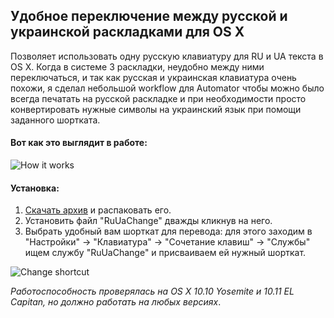 ## Удобное переключение между русской и украинской раскладками для OS X

Позволяет использовать одну русскую клавиатуру для RU и UA текста в OS X. Когда в системе 3 раскладки, неудобно между ними переключаться, и так как русская и украинская клавиатура очень похожи, я сделал небольшой workflow для Automator чтобы можно было всегда печатать на русской раскладке и при необходимости просто конвертировать нужные символы на украинский язык при помощи заданного шортката.

#### Вот как это выглядит в работе:

![How it works](https://github.com/PazzaVlad/UkrainianKeyboardOSX/blob/master/screenshots/UkrainianKeyboardOSX.gif)

#### Установка:
1. [Скачать архив](https://github.com/PazzaVlad/UkrainianKeyboardOSX/releases/download/v1.0/RuUaChange.zip) и распаковать его.
2. Установить файл "RuUaChange" дважды кликнув на него.
3. Выбрать удобный вам шорткат для перевода: для этого заходим в "Настройки" -> "Клавиатура" -> "Сочетание клавиш"  -> "Службы" ищем службу "RuUaChange" и присваиваем ей нужный шорткат.

![Change shortcut](https://github.com/PazzaVlad/UkrainianKeyboardOSX/blob/master/screenshots/changeShortcut.png)

*Работоспособность проверялась на OS X 10.10 Yosemite и 10.11 EL Capitan, но должно работать на любых версиях*.
